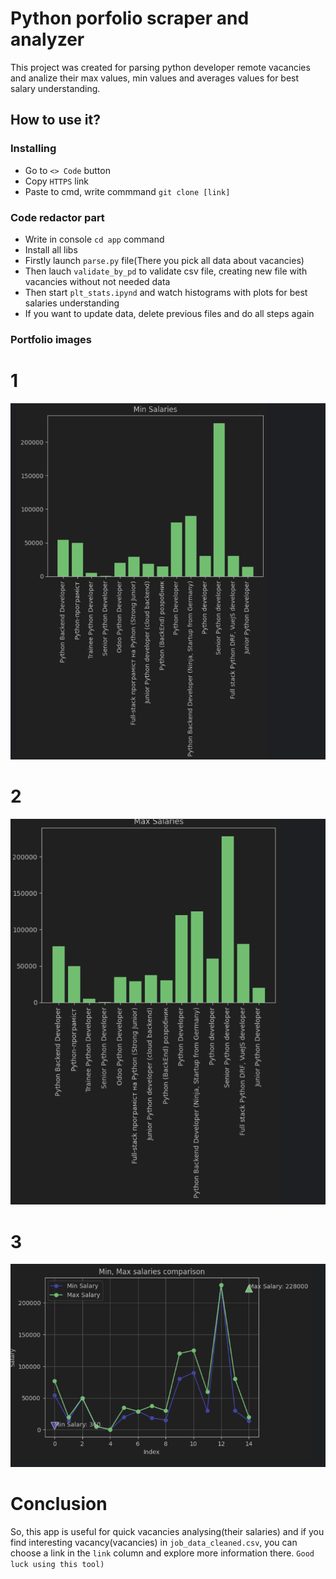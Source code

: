 # Python porfolio scraper and analyzer
This project was created for parsing python developer remote vacancies and analize their max values, min values and averages values for best salary understanding.
## How to use it?
### Installing
- Go to `<> Code` button
- Copy `HTTPS` link
- Paste to cmd, write commmand `git clone [link]`
### Code redactor part
- Write in console `cd app` command
- Install all libs
- Firstly launch `parse.py` file(There you pick all data about vacancies)
- Then lauch `validate_by_pd` to validate csv file, creating new file with vacancies without not needed data
- Then start `plt_stats.ipynd` and watch histograms with plots for best salaries understanding
- If you want to update data, delete previous files and do all steps again
### Portfolio images
# 1
![Alt text](screenshots/screen_1.png)
# 2
![Alt text](screenshots/screen_2.png)
# 3
![Alt text](screenshots/screen_3.png)

# Conclusion
So, this app is useful for quick vacancies analysing(their salaries) and if you find interesting vacancy(vacancies) in `job_data_cleaned.csv`, you can choose a link in the `link` column and explore more information there. `Good luck using this tool)`